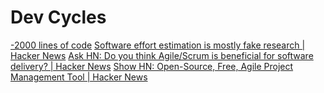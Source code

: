 # Dev Cycles

[-2000 lines of code](https://news.ycombinator.com/item?id=26387179)
[Software effort estimation is mostly fake research | Hacker News](https://news.ycombinator.com/item?id=25825244)
[Ask HN: Do you think Agile/Scrum is beneficial for software delivery? | Hacker News](https://news.ycombinator.com/item?id=26345235)
[Show HN: Open-Source, Free, Agile Project Management Tool | Hacker News](https://news.ycombinator.com/item?id=8395689)

